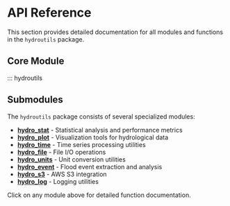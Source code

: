 # API Reference

This section provides detailed documentation for all modules and functions in the `hydroutils` package.

## Core Module

::: hydroutils

## Submodules

The `hydroutils` package consists of several specialized modules:

- **[hydro_stat](hydro_stat.md)** - Statistical analysis and performance metrics
- **[hydro_plot](hydro_plot.md)** - Visualization tools for hydrological data  
- **[hydro_time](hydro_time.md)** - Time series processing utilities
- **[hydro_file](hydro_file.md)** - File I/O operations
- **[hydro_units](hydro_units.md)** - Unit conversion utilities
- **[hydro_event](hydro_event.md)** - Flood event extraction and analysis
- **[hydro_s3](hydro_s3.md)** - AWS S3 integration
- **[hydro_log](hydro_log.md)** - Logging utilities

Click on any module above for detailed function documentation.